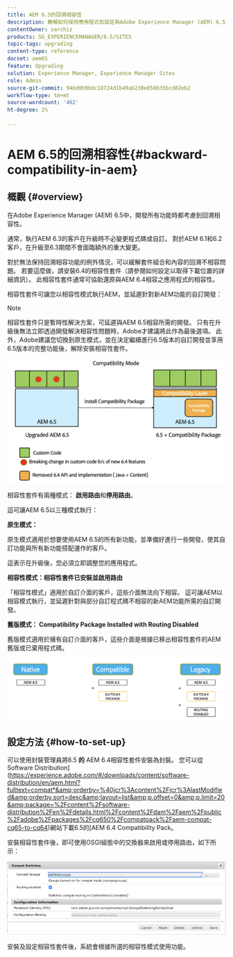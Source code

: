 ```yaml
---
title: AEM 6.5的回溯相容性
description: 瞭解如何保持應用程式和設定與Adobe Experience Manager (AEM) 6.5相容
contentOwner: sarchiz
products: SG_EXPERIENCEMANAGER/6.5/SITES
topic-tags: upgrading
content-type: reference
docset: aem65
feature: Upgrading
solution: Experience Manager, Experience Manager Sites
role: Admin
source-git-commit: 94bd0b9bdc18724d1b49ab230e858b35bcd82eb2
workflow-type: tm+mt
source-wordcount: '462'
ht-degree: 1%

---
```


# AEM 6.5的回溯相容性{#backward-compatibility-in-aem}

## 概觀 {#overview}

在Adobe Experience Manager (AEM) 6.5中，開發所有功能時都考慮到回溯相容性。

通常，執行AEM 6.3的客戶在升級時不必變更程式碼或自訂。 對於AEM 6.1和6.2客戶，在升級至6.3期間不會面臨額外的重大變更。

對於無法保持回溯相容功能的例外情況，可以緩解套件組合和內容的回溯不相容問題。 若要這麼做，請安裝6.4的相容性套件（請參閱如何設定以取得下載位置的詳細資訊）。 此相容性套件通常可協助還原與AEM 6.4相容之應用程式的相容性。

相容性套件可讓您以相容性模式執行AEM，並延遲針對新AEM功能的自訂開發：

>[!NOTE]
>
>相容性套件只是暫時性解決方案，可延遲與AEM 6.5相容所需的開發。 只有在升級後無法立即透過開發解決相容性問題時，Adobe才建議將此作為最後選項。 此外，Adobe建議您切換到原生模式，並在決定繼續進行6.5版本的自訂開發並享用6.5版本的完整功能後，解除安裝相容性套件。

![sase](assets/sase.png)

相容性套件有兩種模式： **啟用路由**&#x200B;和&#x200B;**停用路由**。

這可讓AEM 6.5以三種模式執行：

**原生模式：**

原生模式適用於想要使用AEM 6.5的所有新功能，並準備好進行一些開發，使其自訂功能與所有新功能搭配運作的客戶。

這表示在升級後，您必須立即調整您的應用程式。

**相容性模式：相容性套件已安裝並啟用路由**

「相容性模式」適用於自訂介面的客戶，這些介面無法向下相容。 這可讓AEM以相容模式執行，並延遲針對與部分自訂程式碼不相容的新AEM功能所需的自訂開發。

**舊版模式： Compatibility Package Installed with Routing Disabled**

舊版模式適用於擁有自訂介面的客戶，這些介面是根據已移出相容性套件的AEM舊版或已棄用程式碼。

![sapte](assets/sapte.png)

## 設定方法 {#how-to-set-up}

可以使用封裝管理員將6.5 **的** AEM 6.4相容性套件安裝為封裝。 您可以從Software Distribution](https://experience.adobe.com/#/downloads/content/software-distribution/en/aem.html?fulltext=compat*&amp;orderby=%40jcr%3Acontent%2Fjcr%3AlastModified&amp;orderby.sort=desc&amp;layout=list&amp;p.offset=0&amp;p.limit=20&amp;package=%2Fcontent%2Fsoftware-distribution%2Fen%2Fdetails.html%2Fcontent%2Fdam%2Faem%2Fpublic%2Fadobe%2Fpackages%2Fcq650%2Fcompatpack%2Faem-compat-cq65-to-cq64)網站下載6.5的[AEM 6.4 Compatibility Pack。

安裝相容性套件後，即可使用OSGI組態中的交換器來啟用或停用路由，如下所示：

![電腦開關](assets/compat-switches.png)

安裝及設定相容性套件後，系統會根據所選的相容性模式使用功能。
